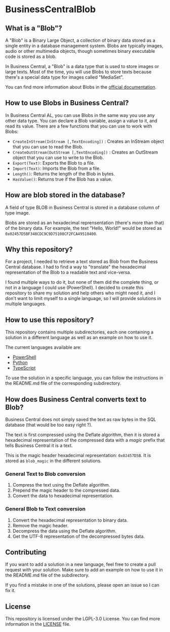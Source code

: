 # BusinessCentralBlob

## What is a "Blob"?

A "Blob" is a Binary Large Object, a collection of binary data stored as a single entity in a database management system. Blobs are typically images, audio or other multimedia objects, though sometimes binary executable code is stored as a blob.

In Business Central, a "Blob" is a data type that is used to store images or large texts.
Most of the time, you will use Blobs to store texts because there's a special data type for images called "MediaSet".

You can find more information about Blobs in the [official documentation](https://learn.microsoft.com/en-us/dynamics365/business-central/dev-itpro/developer/methods-auto/blob/blob-data-type).

## How to use Blobs in Business Central?

In Business Central AL, you can use Blobs in the same way you use any other data type. You can declare a Blob variable, assign a value to it, and read its value.
There are a few functions that you can use to work with Blobs:
- `CreateInStream(InStream [,TextEncoding])` : Creates an InStream object that you can use to read the Blob.
- `CreateOutStream(OutStream [,TextEncoding])` : Creates an OutStream object that you can use to write to the Blob.
- `Export(Text)`: Exports the Blob to a file.
- `Import(Text)`: Imports the Blob from a file.
- `Length()`: Returns the length of the Blob in bytes.
- `HasValue()`: Returns true if the Blob has a value.

## How are blob stored in the database?

A field of type BLOB in Business Central is stored in a database column of type image.

Blobs are stored as an hexadecimal reprensentation (there's more than that) of the binary data. For example, the text "Hello, World!" would be stored as `0x02457D5BF348CDC9C9D75108CF2FCA49510400`.

## Why this repository?

For a project, I needed to retrieve a text stored as Blob from the Business Central database. 
I had to find a way to "translate" the hexadecimal representation of the Blob to a readable text and vice-versa.

I found multiple ways to do it, but none of them did the complete thing, or not in a language I could use (PowerShell).
I decided to create this repository to share my solution and help others who might need it, and I don't want to limit myself to a single language, so I will provide solutions in multiple languages.

## How to use this repository?

This repository contains multiple subdirectories, each one containing a solution in a different language as well as an example on how to use it.

The current languages available are:
- [PowerShell](https://github.com/Laendrun/BusinessCentralBlob/tree/main/PowerShell)
- [Python](https://github.com/Laendrun/BusinessCentralBlob/tree/main/Python)
- [TypeScript](https://github.com/Laendrun/BusinessCentralBlob/tree/main/TypeScript)

To use the solution in a specific language, you can follow the instructions in the README.md file of the corresponding subdirectory.

## How does Business Central converts text to Blob?

Business Central does not simply saved the text as raw bytes in the SQL database (that would be too easy right ?).

The text is first compressed using the Deflate algorithm, then it is stored a hexadecimal representation of the compressed data with a _magic_ prefix that tells Business Central it is a text.

This is the magic header hexadecimal representation: `0x02457D5B`.
It is stored as `blob_magic` in the different solutions.

### General Text to Blob conversion

1. Compress the text using the Deflate algorithm.
2. Prepend the magic header to the compressed data.
3. Convert the data to hexadecimal representation.

### General Blob to Text conversion

1. Convert the hexadecimal representation to binary data.
2. Remove the magic header.
3. Decompress the data using the Deflate algorithm.
4. Get the UTF-8 representation of the decompressed bytes data.

## Contributing

If you want to add a solution in a new language, feel free to create a pull request with your solution. Make sure to add an example on how to use it in the README.md file of the subdirectory.

If you find a mistake in one of the solutions, please open an issue so I can fix it.

## License

This repository is licensed under the LGPL-3.0 License. You can find more information in the [LICENSE](LICENSE) file.